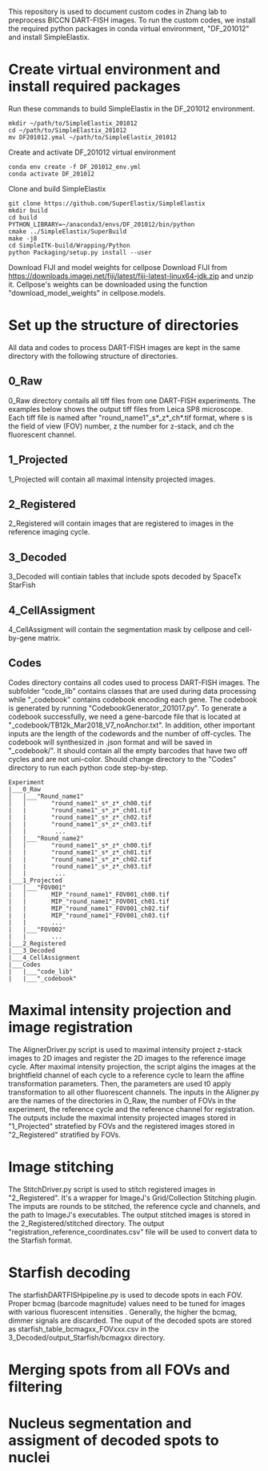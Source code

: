 This repository is used to document custom codes in Zhang lab to preprocess BICCN DART-FISH images. To run the custom codes, we install the required python packages in conda virtual environment, "DF_201012" and install SimpleElastix. 

# Create virtual environment and install required packages
Run these commands to build SimpleElastix in the DF_201012 environment.
```
mkdir ~/path/to/SimpleElastix_201012
cd ~/path/to/SimpleElastix_201012
mv DF201012.ymal ~/path/to/SimpleElastix_201012
```
Create and activate DF_201012 virtual environment
```
conda env create -f DF_201012_env.yml
conda activate DF_201012
```
Clone and build SimpleElastix
```
git clone https://github.com/SuperElastix/SimpleElastix
mkdir build
cd build
PYTHON_LIBRARY=~/anaconda3/envs/DF_201012/bin/python
cmake ../SimpleElastix/SuperBuild
make -j8
cd SimpleITK-build/Wrapping/Python
python Packaging/setup.py install --user
```
Download  FIJI and model weights for cellpose
Download FIJI from https://downloads.imagej.net/fiji/latest/fiji-latest-linux64-jdk.zip and unzip it.
Cellpose's weights can be downloaded using the function "download_model_weights" in cellpose.models.

# Set up the structure of directories
All data and codes to process DART-FISH images are kept in the same directory with the following structure of directories. 
## 0_Raw
0_Raw directory contails all tiff files from one DART-FISH experiments. The examples below shows the output tiff files from Leica SP8 microscope. Each tiff file is named after "round_name1"_s*_z*_ch*.tif format, where s is the field of view (FOV) number, z the number for z-stack, and ch the fluorescent channel.
## 1_Projected
1_Projected will contain all maximal intensity projected images.
## 2_Registered
2_Registered will contain images that are registered to images in the reference imaging cycle.
## 3_Decoded
3_Decoded will contiain tables that include spots decoded by SpaceTx StarFish
## 4_CellAssigment
4_CellAssigment will contain the segmentation mask by cellpose and cell-by-gene matrix.
## Codes
Codes directory contains all codes used to process DART-FISH images. The subfolder "code_lib" contains classes that are used during data processing while "_codebook" contains codebook encoding each gene. The codebook is generated by running "CodebookGenerator_201017.py". To generate a codebook successfully, we need a gene-barcode file that is located at "_codebook/TB12k_Mar2018_V7_noAnchor.txt". In addition, other important inputs are the length of the codewords and the number of off-cycles. The codebook will synthesized in .json format and will be saved in "_codebook/". It should contain all the empty barcodes that have two off cycles and are not uni-color. Should change directory to the "Codes" directory to run each python code step-by-step.
```
Experiment    
|___0_Raw
│   │___"Round_name1"
│   │       "round_name1"_s*_z*_ch00.tif
|   |       "round_name1"_s*_z*_ch01.tif
|   |       "round_name1"_s*_z*_ch02.tif
|   |       "round_name1"_s*_z*_ch03.tif
│   |        ...
|   |___"Round_name2"
│   │       "round_name1"_s*_z*_ch00.tif
|   |       "round_name1"_s*_z*_ch01.tif
|   |       "round_name1"_s*_z*_ch02.tif
|   |       "round_name1"_s*_z*_ch03.tif
│   |        ...
|___1_Projected
|   │___"FOV001"    
|   │       MIP_"round_name1"_FOV001_ch00.tif
|   |       MIP_"round_name1"_FOV001_ch01.tif
|   |       MIP_"round_name1"_FOV001_ch02.tif
|   |       MIP_"round_name1"_FOV001_ch03.tif
|   |       ...
|   |___"FOV002"
|   |       ...
|___2_Registered
|___3_Decoded
|___4_CellAssignment
|___Codes
|   |___"code_lib"
|   |___"_codebook"
```
# Maximal intensity projection and image registration
The AlignerDriver.py script is used to maximal intensity project z-stack images to 2D images and register the 2D images to the reference image cycle. After maximal intensity projection, the script algins the images at the brightfield channel of each cycle to a reference cycle to learn the affine transformation parameters. Then, the parameters are used t0 apply transformation to all other fluorescent channels. The inputs in the Aligner.py are the names of the directories in O_Raw, the number of FOVs in the experiment, the reference cycle and the reference channel for registration. The outputs include the maximal intensity projected images stored in "1_Projected" stratefied by FOVs and the registered images stored in "2_Registered" stratified by FOVs.
# Image stitching
The StitchDriver.py script is used to stitch registered images in "2_Registered". It's a wrapper for ImageJ's Grid/Collection Stitching plugin. The imputs are rounds to be stitched, the reference cycle and channels, and the path to ImageJ's executables. The output stitched images is stored in the 2_Registered/stitched directory. The output "registration_reference_coordinates.csv" file will be used to convert data to the Starfish format.
# Starfish decoding
The starfishDARTFISHpipeline.py is used to decode spots in each FOV. Proper bcmag (barcode magnitude) values need to be tuned for images with various fluorescent intensities . Generally, the higher the bcmag, dimmer signals are discarded. The ouput of the decoded spots are stored as starfish_table_bcmagxx_FOVxxx.csv in the 3_Decoded/output_Starfish/bcmagxx directory.
# Merging spots from all FOVs and filtering

# Nucleus segmentation and assigment of decoded spots to nuclei

